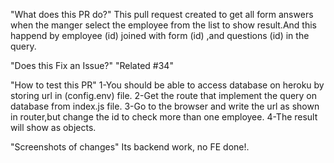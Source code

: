 "What does this PR do?" 
This pull request created to get all form answers when
the manger select the employee from the list to show result.And this happend by
employee (id) joined with form (id) ,and questions (id) in the query.

"Does this Fix an Issue?" 
"Related #34"

"How to test this PR" 
1-You should be able to access database on heroku by
storing url in (config.env) file. 
2-Get the route that implement the query on database from index.js file.
3-Go to the browser and write the url as shown in router,but change the id to check more than one employee. 
4-The result will show as objects.

"Screenshots of changes" Its backend work, no FE done!.